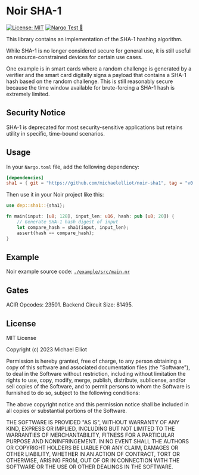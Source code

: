 # Noir SHA-1

[![License: MIT](https://img.shields.io/badge/License-MIT-yellow.svg)](https://opensource.org/licenses/MIT) [![Nargo Test 🌌](https://github.com/michaelelliot/noir-sha1/actions/workflows/test.yml/badge.svg)](https://github.com/michaelelliot/noir-sha1/actions/workflows/test.yml)

This library contains an implementation of the SHA-1 hashing algorithm.

While SHA-1 is no longer considered secure for general use, it is still useful on resource-constrained devices for certain use cases.

One example is in smart cards where a random challenge is generated by a verifier and the smart card digitally signs a payload that contains a SHA-1 hash based on the random challenge.
This is still reasonably secure because the time window available for brute-forcing a SHA-1 hash is extremely limited.

## Security Notice

SHA-1 is deprecated for most security-sensitive applications but retains utility in specific, time-bound scenarios.

## Usage

In your `Nargo.toml` file, add the following dependency:

```toml
[dependencies]
sha1 = { git = "https://github.com/michaelelliot/noir-sha1", tag = "v0.0.1" }
```

Then use it in your Noir project like this:

```rust
use dep::sha1::{sha1};

fn main(input: [u8; 128], input_len: u16, hash: pub [u8; 20]) {
    // Generate SHA-1 hash digest of input
    let compare_hash = sha1(input, input_len);
    assert(hash == compare_hash);
}
```

## Example

Noir example source code: [`./example/src/main.nr`](./example/src/main.nr)

## Gates

ACIR Opcodes: 23501. Backend Circuit Size: 81495.

## License

MIT License

Copyright (c) 2023 Michael Elliot

Permission is hereby granted, free of charge, to any person obtaining a copy
of this software and associated documentation files (the "Software"), to deal
in the Software without restriction, including without limitation the rights
to use, copy, modify, merge, publish, distribute, sublicense, and/or sell
copies of the Software, and to permit persons to whom the Software is
furnished to do so, subject to the following conditions:

The above copyright notice and this permission notice shall be included in all
copies or substantial portions of the Software.

THE SOFTWARE IS PROVIDED "AS IS", WITHOUT WARRANTY OF ANY KIND, EXPRESS OR
IMPLIED, INCLUDING BUT NOT LIMITED TO THE WARRANTIES OF MERCHANTABILITY,
FITNESS FOR A PARTICULAR PURPOSE AND NONINFRINGEMENT. IN NO EVENT SHALL THE
AUTHORS OR COPYRIGHT HOLDERS BE LIABLE FOR ANY CLAIM, DAMAGES OR OTHER
LIABILITY, WHETHER IN AN ACTION OF CONTRACT, TORT OR OTHERWISE, ARISING FROM,
OUT OF OR IN CONNECTION WITH THE SOFTWARE OR THE USE OR OTHER DEALINGS IN THE
SOFTWARE.
